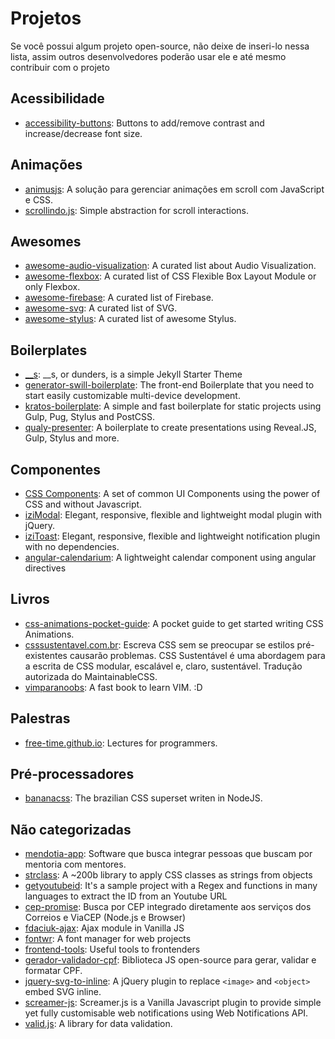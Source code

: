 # Projetos

Se você possui algum projeto open-source, não deixe de inseri-lo nessa lista, assim outros desenvolvedores poderão usar ele e até mesmo contribuir com o projeto

## Acessibilidade

* [accessibility-buttons](http://tiagoporto.github.io/accessibility-buttons/): Buttons to add/remove contrast and increase/decrease font size.

## Animações

* [animusjs](https://github.com/soutomario/animusjs): A solução para gerenciar animações em scroll com JavaScript e CSS.
* [scrollindo.js](https://github.com/afonsopacifer/scrollindo.js): Simple abstraction for scroll interactions.

## Awesomes

* [awesome-audio-visualization](https://github.com/willianjusten/awesome-audio-visualization): A curated list about Audio Visualization.
* [awesome-flexbox](https://github.com/afonsopacifer/awesome-flexbox): A curated list of CSS Flexible Box Layout Module or only Flexbox.
* [awesome-firebase](https://github.com/afonsopacifer/awesome-firebase): A curated list of Firebase.
* [awesome-svg](https://github.com/willianjusten/awesome-svg): A curated list of SVG.
* [awesome-stylus](https://github.com/diogomoretti/awesome-stylus): A curated list of awesome Stylus.

## Boilerplates

* [__s](https://github.com/woliveiras/__s): __s, or dunders, is a simple Jekyll Starter Theme
* [generator-swill-boilerplate](https://github.com/tiagoporto/generator-swill-boilerplate): The front-end Boilerplate that you need to start easily customizable multi-device development.
* [kratos-boilerplate](https://github.com/LFeh/kratos-boilerplate): A simple and fast boilerplate for static projects using Gulp, Pug, Stylus and PostCSS.
* [qualy-presenter](https://github.com/Qualy-org/qualy-presenter): A boilerplate to create presentations using Reveal.JS, Gulp, Stylus and more.

## Componentes

* [CSS Components](https://github.com/LFeh/css-components): A set of common UI Components using the power of CSS and without Javascript. 
* [iziModal](https://github.com/dolce/iziModal): Elegant, responsive, flexible and lightweight modal plugin with jQuery.
* [iziToast](https://github.com/dolce/iziToast): Elegant, responsive, flexible and lightweight notification plugin with no dependencies.
* [angular-calendarium](https://github.com/lazarofl/angular-calendarium): A lightweight calendar component using angular directives

## Livros

* [css-animations-pocket-guide](https://github.com/daliannyvieira/css-animations-pocket-guide): A pocket guide to get started writing CSS Animations.
* [csssustentavel.com.br](https://github.com/csssustentavel/csssustentavel.com.br): Escreva CSS sem se preocupar se estilos pré-existentes causarão problemas. CSS Sustentável é uma abordagem para a escrita de CSS modular, escalável e, claro, sustentável. Tradução autorizada do MaintainableCSS.
* [vimparanoobs](https://github.com/woliveiras/vimparanoobs): A fast book to learn VIM. :D

## Palestras 

* [free-time.github.io](https://github.com/free-time/free-time.github.io): Lectures for programmers.

## Pré-processadores

* [bananacss](https://github.com/bananacss/bananacss): The brazilian CSS superset writen in NodeJS.

## Não categorizadas
* [mendotia-app](https://github.com/MentoriaApp/): Software que busca integrar pessoas que buscam por mentoria com mentores.
* [strclass](https://github.com/fdaciuk/): A ~200b library to apply CSS classes as strings from objects
* [getyoutubeid](https://github.com/soutomario/getyoutubeid):  It's a sample project with a Regex and functions in many languages to extract the ID from an Youtube URL
* [cep-promise](https://github.com/filipedeschamps/cep-promise): Busca por CEP integrado diretamente aos serviços dos Correios e ViaCEP (Node.js e Browser)
* [fdaciuk-ajax](https://github.com/fdaciuk/ajax): Ajax module in Vanilla JS
* [fontwr](https://github.com/raphaklaus/fontwr): A font manager for web projects
* [frontend-tools](https://github.com/LFeh/frontend-tools): Useful tools to frontenders
* [gerador-validador-cpf](https://github.com/tiagoporto/gerador-validador-cpf): Biblioteca JS open-source para gerar, validar e formatar CPF.
* [jquery-svg-to-inline](https://github.com/tiagoporto/jquery-svg-to-inline): A jQuery plugin to replace `<image>` and `<object>` embed SVG inline.
* [screamer-js](https://github.com/willianjusten/screamer-js): Screamer.js is a Vanilla Javascript plugin to provide simple yet fully customisable web notifications using Web Notifications API.
* [valid.js](https://github.com/dleitee/valid.js): A library for data validation.
